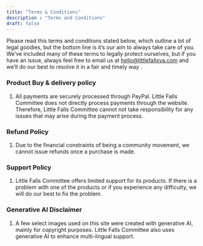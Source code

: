 ```yaml
---
title: "Terms & Conditions"
description : "Terms and Conditions"
draft: false
---
```


Please read this terms and conditions stated below, which outline a lot of legal goodies, but the bottom line is it’s our aim to always take care of you. We’ve included many of these terms to legally protect ourselves, but if you have an issue, always feel free to email us at hello@littlefallsva.com and we’ll do our best to resolve it in a fair and timely way .

### Product Buy & delivery policy

1) All payments are securely processed through PayPal. Little Falls Committee does not directly process payments through the website. Therefore, Little Falls Committee cannot not take responsibility for any issues that may arise during the payment process.

### Refund Policy

1) Due to the financial constraints of being a community movement, we cannot issue refunds once a purchase is made.

### Support Policy
1) Little Falls Committee offers limited support for its products. If there is a problem with one of the products or if you experience any difficulty, we will do our best to fix the problem.

### Generative AI Disclaimer
1) A few select images used on this site were created with generative AI, mainly for copyright purposes. Little Falls Committee also uses generative AI to enhance multi-lingual support.

